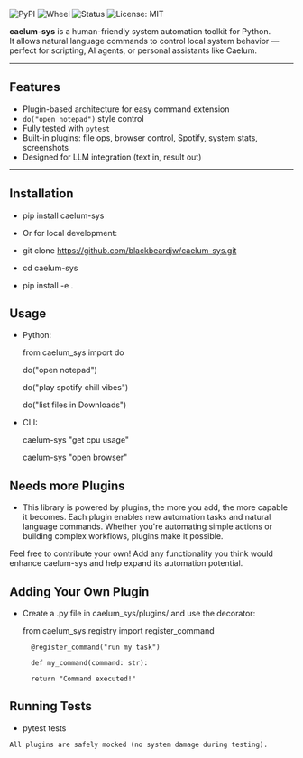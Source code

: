 ![PyPI](https://img.shields.io/pypi/v/caelum-sys)
![Wheel](https://img.shields.io/pypi/wheel/caelum-sys)
![Status](https://img.shields.io/pypi/status/caelum-sys)
![License: MIT](https://img.shields.io/badge/License-MIT-yellow.svg)

**caelum-sys** is a human-friendly system automation toolkit for Python.  
It allows natural language commands to control local system behavior — perfect for scripting, AI agents, or personal assistants like Caelum.

---

## Features

- Plugin-based architecture for easy command extension
- `do("open notepad")` style control
- Fully tested with `pytest`
- Built-in plugins: file ops, browser control, Spotify, system stats, screenshots
- Designed for LLM integration (text in, result out)

---

## Installation

- pip install caelum-sys

- Or for local development:
- git clone https://github.com/blackbeardjw/caelum-sys.git
- cd caelum-sys
- pip install -e .

## Usage
- Python:

    from caelum_sys import do

    do("open notepad")

    do("play spotify chill vibes")

    do("list files in Downloads")

- CLI:

    caelum-sys "get cpu usage"

    caelum-sys "open browser"

## Needs more Plugins

- This library is powered by plugins, the more you add, the more capable it becomes. Each plugin enables new automation tasks and natural language commands. Whether you're automating simple actions or building complex workflows, plugins make it possible.

Feel free to contribute your own! Add any functionality you think would enhance caelum-sys and help expand its automation potential.


## Adding Your Own Plugin
- Create a .py file in caelum_sys/plugins/ and use the decorator:

    from caelum_sys.registry import register_command

        @register_command("run my task")

        def my_command(command: str):

        return "Command executed!"

 ## Running Tests

 -   pytest tests

    All plugins are safely mocked (no system damage during testing).